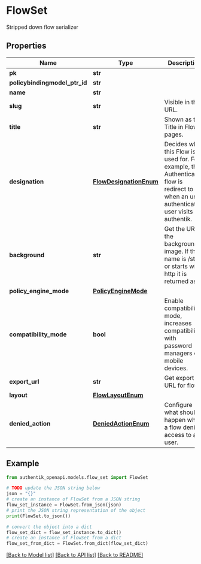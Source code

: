 # FlowSet

Stripped down flow serializer

## Properties

Name | Type | Description | Notes
------------ | ------------- | ------------- | -------------
**pk** | **str** |  | [readonly] 
**policybindingmodel_ptr_id** | **str** |  | [readonly] 
**name** | **str** |  | 
**slug** | **str** | Visible in the URL. | 
**title** | **str** | Shown as the Title in Flow pages. | 
**designation** | [**FlowDesignationEnum**](FlowDesignationEnum.md) | Decides what this Flow is used for. For example, the Authentication flow is redirect to when an un-authenticated user visits authentik. | 
**background** | **str** | Get the URL to the background image. If the name is /static or starts with http it is returned as-is | [readonly] 
**policy_engine_mode** | [**PolicyEngineMode**](PolicyEngineMode.md) |  | [optional] 
**compatibility_mode** | **bool** | Enable compatibility mode, increases compatibility with password managers on mobile devices. | [optional] 
**export_url** | **str** | Get export URL for flow | [readonly] 
**layout** | [**FlowLayoutEnum**](FlowLayoutEnum.md) |  | [optional] 
**denied_action** | [**DeniedActionEnum**](DeniedActionEnum.md) | Configure what should happen when a flow denies access to a user. | [optional] 

## Example

```python
from authentik_openapi.models.flow_set import FlowSet

# TODO update the JSON string below
json = "{}"
# create an instance of FlowSet from a JSON string
flow_set_instance = FlowSet.from_json(json)
# print the JSON string representation of the object
print(FlowSet.to_json())

# convert the object into a dict
flow_set_dict = flow_set_instance.to_dict()
# create an instance of FlowSet from a dict
flow_set_from_dict = FlowSet.from_dict(flow_set_dict)
```
[[Back to Model list]](../README.md#documentation-for-models) [[Back to API list]](../README.md#documentation-for-api-endpoints) [[Back to README]](../README.md)


